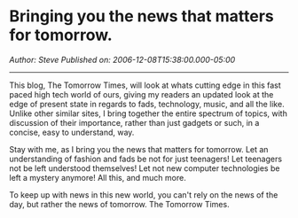# Bringing you the news that matters for tomorrow.

*Author: Steve*
*Published on: 2006-12-08T15:38:00.000-05:00*

---

This blog, The Tomorrow Times, will look at whats cutting edge in this fast paced high tech world of ours, giving my readers an updated look at the edge of present state in regards to fads, technology, music, and all the like. Unlike other similar sites, I bring together the entire spectrum of topics, with discussion of their importance, rather than just gadgets or such, in a concise, easy to understand, way.   
  
Stay with me, as I bring you the news that matters for tomorrow. Let an understanding of fashion and fads be not for just teenagers! Let teenagers not be left understood themselves! Let not new computer technologies be left a mystery anymore! All this, and much more.  
  
To keep up with news in this new world, you can't rely on the news of the day, but rather the news of tomorrow. The Tomorrow Times.